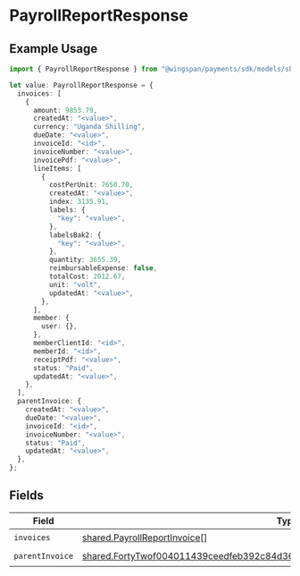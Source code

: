 # PayrollReportResponse

## Example Usage

```typescript
import { PayrollReportResponse } from "@wingspan/payments/sdk/models/shared";

let value: PayrollReportResponse = {
  invoices: [
    {
      amount: 9853.79,
      createdAt: "<value>",
      currency: "Uganda Shilling",
      dueDate: "<value>",
      invoiceId: "<id>",
      invoiceNumber: "<value>",
      invoicePdf: "<value>",
      lineItems: [
        {
          costPerUnit: 7650.70,
          createdAt: "<value>",
          index: 3135.91,
          labels: {
            "key": "<value>",
          },
          labelsBak2: {
            "key": "<value>",
          },
          quantity: 3655.39,
          reimbursableExpense: false,
          totalCost: 2012.67,
          unit: "volt",
          updatedAt: "<value>",
        },
      ],
      member: {
        user: {},
      },
      memberClientId: "<id>",
      memberId: "<id>",
      receiptPdf: "<value>",
      status: "Paid",
      updatedAt: "<value>",
    },
  ],
  parentInvoice: {
    createdAt: "<value>",
    dueDate: "<value>",
    invoiceId: "<id>",
    invoiceNumber: "<value>",
    status: "Paid",
    updatedAt: "<value>",
  },
};
```

## Fields

| Field                                                                                                                                                                                 | Type                                                                                                                                                                                  | Required                                                                                                                                                                              | Description                                                                                                                                                                           |
| ------------------------------------------------------------------------------------------------------------------------------------------------------------------------------------- | ------------------------------------------------------------------------------------------------------------------------------------------------------------------------------------- | ------------------------------------------------------------------------------------------------------------------------------------------------------------------------------------- | ------------------------------------------------------------------------------------------------------------------------------------------------------------------------------------- |
| `invoices`                                                                                                                                                                            | [shared.PayrollReportInvoice](../../../sdk/models/shared/payrollreportinvoice.md)[]                                                                                                   | :heavy_check_mark:                                                                                                                                                                    | N/A                                                                                                                                                                                   |
| `parentInvoice`                                                                                                                                                                       | [shared.FortyTwof004011439ceedfeb392c84d36ad40443a5a0446d1efa02369c56e930a1c07](../../../sdk/models/shared/fortytwof004011439ceedfeb392c84d36ad40443a5a0446d1efa02369c56e930a1c07.md) | :heavy_check_mark:                                                                                                                                                                    | N/A                                                                                                                                                                                   |